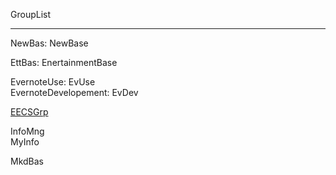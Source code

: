 GroupList

---

NewBas: NewBase

EttBas:  EnertainmentBase

EvernoteUse: EvUse  
EvernoteDevelopement: EvDev

[EECSGrp](EECSGrp.md)

InfoMng  
MyInfo

MkdBas  


 
